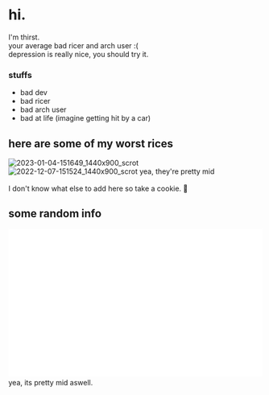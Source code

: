 # hi.
I'm thirst.<br>
your average bad ricer and arch user :( <br>
depression is really nice, you should try it. <br>

### stuffs 
 - bad dev 
 - bad ricer
 - bad arch user
 - bad at life (imagine getting hit by a car)

## here are some of my worst rices
![2023-01-04-151649_1440x900_scrot](https://user-images.githubusercontent.com/118438453/210741770-cd5fd3c8-f7af-4ea5-b7fc-9ff43948767e.png)
![2022-12-07-151524_1440x900_scrot](https://user-images.githubusercontent.com/118438453/210741975-2d100227-c999-4d24-ae20-a4ed5a22eec4.png)
yea, they're pretty mid <br>
<br>
I don't know what else to add here so take a cookie.
🍪

## some random info
![](https://raw.githubusercontent.com/frapdotbmp/github-stats/master/generated/overview.svg#gh-dark-mode-only)
yea, its pretty mid aswell.
